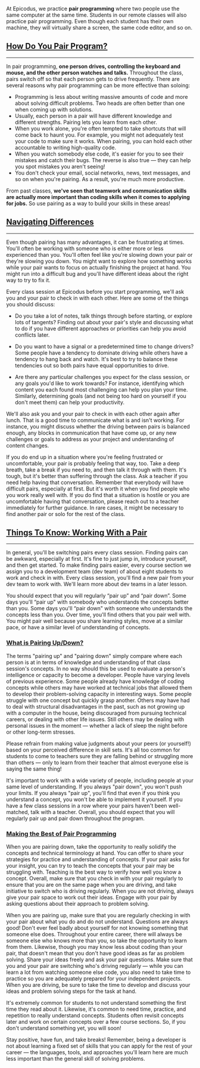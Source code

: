 At Epicodus, we practice **pair programming** where two people use the same computer at the same time. Students in our remote classes will also practice pair programming. Even though each student has their own machine, they will virtually share a screen, the same code editor, and so on.

## [How Do You Pair Program?](#how-do-you-pair-program)

---

In pair programming, **one person drives, controlling the keyboard and mouse, and the other person watches and talks.** Throughout the class, pairs switch off so that each person gets to drive frequently. There are several reasons why pair programming can be more effective than soloing:

* Programming is less about writing massive amounts of code and more about solving difficult problems. Two heads are often better than one when coming up with solutions.
* Usually, each person in a pair will have different knowledge and different strengths. Pairing lets you learn from each other.
* When you work alone, you're often tempted to take shortcuts that will come back to haunt you. For example, you might not adequately test your code to make sure it works. When pairing, you can hold each other accountable to writing high-quality code.
* When you watch somebody else code, it's easier for you to see their mistakes and catch their bugs. The reverse is also true — they can help you spot mistakes you aren't seeing!
* You don't check your email, social networks, news, text messages, and so on when you're pairing. As a result, you're much more productive.

From past classes, **we've seen that teamwork and communication skills are actually more important than coding skills when it comes to applying for jobs.** So use pairing as a way to build your skills in these areas!

## [Navigating Differences](#navigating-differences)

---

Even though pairing has many advantages, it can be frustrating at times. You'll often be working with someone who is either more or less experienced than you. You'll often feel like you're slowing down your pair or they're slowing you down. You might want to explore how something works while your pair wants to focus on actually finishing the project at hand. You might run into a difficult bug and you'll have different ideas about the right way to try to fix it.

Every class session at Epicodus before you start programming, we'll ask you and your pair to check in with each other. Here are some of the things you should discuss:

* Do you take a lot of notes, talk things through before starting, or explore lots of tangents? Finding out about your pair's style and discussing what to do if you have different approaches or priorities can help you avoid conflicts later.

* Do you want to have a signal or a predetermined time to change drivers? Some people have a tendency to dominate driving while others have a tendency to hang back and watch. It's best to try to balance these tendencies out so both pairs have equal opportunities to drive.

* Are there any particular challenges you expect for the class session, or any goals you'd like to work towards? For instance, identifying which content you each found most challenging can help you plan your time. Similarly, determining goals (and not being too hard on yourself if you don't meet them) can help your productivity.

We'll also ask you and your pair to check in with each other again after lunch. That is a good time to communicate what is and isn't working. For instance, you might discuss whether the driving between pairs is balanced enough, any blocks in communication that have come up, or any new challenges or goals to address as your project and understanding of content changes.

If you do end up in a situation where you're feeling frustrated or uncomfortable, your pair is probably feeling that way, too. Take a deep breath, take a break if you need to, and then talk it through with them. It's tough, but it's better than suffering through the class. Ask a teacher if you need help having that conversation. Remember that everybody will have difficult pairs, especially at first. But it's worth it when you find people who you work really well with. If you do find that a situation is hostile or you are uncomfortable having that conversation, please reach out to a teacher immediately for further guidance. In rare cases, it might be necessary to find another pair or solo for the rest of the class.

## [Things To Know: Working With a Pair](#things-to-know-working-with-a-pair)

---

In general, you'll be switching pairs every class session. Finding pairs can be awkward, especially at first. It's fine to just jump in, introduce yourself, and then get started. To make finding pairs easier, every course section we assign you to a development team (dev team) of about eight students to work and check in with. Every class session, you'll find a new pair from your dev team to work with. We'll learn more about dev teams in a later lesson.

You should expect that you will regularly “pair up” and “pair down”. Some days you'll “pair up" with somebody who understands the concepts better than you. Some days you'll “pair down" with someone who understands the concepts less than you. Over time, you'll find others that you pair well with. You might pair well because you share learning styles, move at a similar pace, or have a similar level of understanding of concepts.

### [What is Pairing Up/Down?](#what-is-pairing-up-down)

The terms "pairing up" and "pairing down" simply compare where each person is at in terms of knowledge and understanding of that class session's concepts. In no way should this be used to evaluate a person's intelligence or capacity to become a developer. People have varying levels of previous experience. Some people already have knowledge of coding concepts while others may have worked at technical jobs that allowed them to develop their problem-solving capacity in interesting ways. Some people struggle with one concept but quickly grasp another. Others may have had to deal with structural disadvantages in the past, such as not growing up with a computer in the house, being discouraged from pursuing technical careers, or dealing with other life issues. Still others may be dealing with personal issues in the moment — whether a lack of sleep the night before or other long-term stresses.

Please refrain from making value judgments about your peers (or yourself!) based on your perceived difference in skill sets. It's all too common for students to come to teachers sure they are falling behind or struggling more than others — only to learn from their teacher that almost everyone else is saying the same thing!

It's important to work with a wide variety of people, including people at your same level of understanding. If you always "pair down", you won't push your limits. If you always "pair up", you'll find that even if you think you understand a concept, you won't be able to implement it yourself. If you have a few class sessions in a row where your pairs haven't been well-matched, talk with a teacher. Overall, you should expect that you will regularly pair up and pair down throughout the program.

### [Making the Best of Pair Programming](#making-the-best-of-pair-programming)

When you are pairing down, take the opportunity to really solidify the concepts and technical terminology at hand. You can offer to share your strategies for practice and understanding of concepts. If your pair asks for your insight, you can try to teach the concepts that your pair may be struggling with. Teaching is the best way to verify how well you know a concept. Overall, make sure that you check in with your pair regularly to ensure that you are on the same page when you are driving, and take initiative to switch who is driving regularly. When you are not driving, always give your pair space to work out their ideas. Engage with your pair by asking questions about their approach to problem solving.

When you are pairing up, make sure that you are regularly checking in with your pair about what you do and do not understand. Questions are always good! Don't ever feel badly about yourself for not knowing something that someone else does. Throughout your entire career, there will always be someone else who knows more than you, so take the opportunity to learn from them. Likewise, though you may know less about coding than your pair, that doesn't mean that you don't have good ideas as far as problem solving. Share your ideas freely and ask your pair questions. Make sure that you and your pair are switching who's driving regularly — while you can learn a lot from watching someone else code, you also need to take time to practice so you are adequately prepared for your independent projects. When you are driving, be sure to take the time to develop and discuss your ideas and problem solving steps for the task at hand.

It's extremely common for students to not understand something the first time they read about it. Likewise, it's common to need time, practice, and repetition to really understand concepts. Students often revisit concepts later and work on certain concepts over a few course sections. So, if you don't understand something yet, you will soon!

Stay positive, have fun, and take breaks! Remember, being a developer is not about learning a fixed set of skills that you can apply for the rest of your career — the languages, tools, and approaches you'll learn here are much less important than the general skill of solving problems.